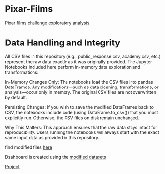 # Pixar-Films
 Pixar films challenge exploratory analysis

# Data Handling and Integrity
All CSV files in this repository (e.g., public_response.csv, academy.csv, etc.) represent the raw data exactly as it was originally provided. The Jupyter Notebooks included here perform in-memory data exploration and transformations:

In-Memory Changes Only:
The notebooks load the CSV files into pandas DataFrames. Any modifications—such as data cleaning, transformations, or analysis—occur only in memory. The original CSV files are not overwritten by default.

Persisting Changes:
If you wish to save the modified DataFrames back to CSV, the notebooks include code (using DataFrame.to_csv()) that you must explicitly run. Otherwise, the CSV files on disk remain unchanged.

Why This Matters:
This approach ensures that the raw data stays intact for reproducibility. Users running the notebooks will always start with the exact same input data as provided in this repository.

find modified files [here](https://github.com/deejayhighbee/Pixar-Films-Data-Analysis/tree/main/modified_files)

Dsahboard is created using the [modified datasets](https://github.com/deejayhighbee/Pixar-Films-Data-Analysis/tree/main/modified_files)

[Project](https://mavenanalytics.io/project/30567)
